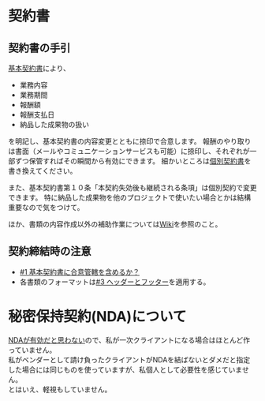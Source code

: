 # 契約書

## 契約書の手引
[基本契約書](https://github.com/shimajima-eiji/README/blob/master/AgreeDoc/docs/basic.txt)により、

- 業務内容
- 業務期間
- 報酬額
- 報酬支払日
- 納品した成果物の扱い

を明記し、基本契約書の内容変更とともに捺印で合意します。
報酬のやり取りは書面（メールやコミュニケーションサービスも可能）に捺印し、それぞれが一部ずつ保管すればその瞬間から有効にできます。
細かいところは[個別契約書](https://github.com/shimajima-eiji/README/blob/master/AgreeDoc/docs/individual.txt)を書き換えてください。

また、基本契約書第１０条「本契約失効後も継続される条項」は個別契約で変更できます。
特に納品した成果物を他のプロジェクトで使いたい場合とかは結構重要なので気をつけて。

ほか、書類の内容作成以外の補助作業については[Wiki](https://github.com/shimajima-eiji/AgreeDoc/wiki)を参照のこと。

## 契約締結時の注意
- [#1 基本契約書に合意管轄を含めるか？](https://github.com/shimajima-eiji/AgreeDoc/issues/1)
- 各書類のフォーマットは[#3 ヘッダーとフッター](https://github.com/shimajima-eiji/AgreeDoc/issues/3)を適用する。

# 秘密保持契約(NDA)について
[NDAが有効だと思わない](https://www.cloudsign.jp/media/20180521-nda-sosyou/)ので、私が一次クライアントになる場合はほとんど作っていません。<br>
私がベンダーとして請け負ったクライアントがNDAを結ばないとダメだと指定した場合には同じものを使っていますが、私個人として必要性を感じていません。<br>
とはいえ、軽視もしていません。
